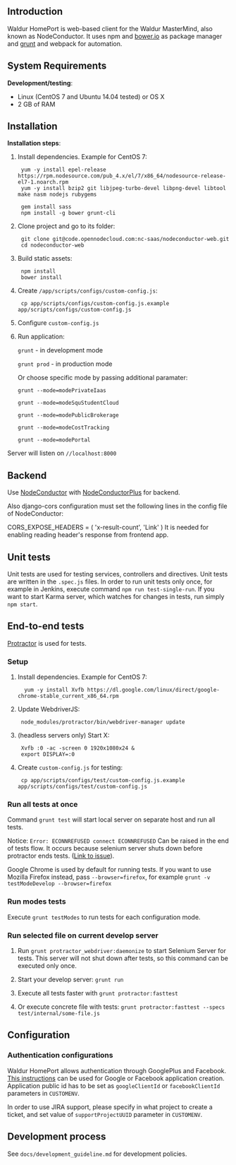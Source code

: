 ## Introduction

Waldur HomePort is web-based client for the Waldur MasterMind, also known as NodeConductor.
It uses npm and [bower.io][1] as package manager and [grunt][2] and webpack for automation.

## System Requirements

__Development/testing__:

- Linux (CentOS 7 and Ubuntu 14.04 tested) or OS X
- 2 GB of RAM

## Installation

__Installation steps__:

1. Install dependencies. Example for CentOS 7:

        yum -y install epel-release https://rpm.nodesource.com/pub_4.x/el/7/x86_64/nodesource-release-el7-1.noarch.rpm
        yum -y install bzip2 git libjpeg-turbo-devel libpng-devel libtool make nasm nodejs rubygems

        gem install sass
        npm install -g bower grunt-cli

2. Clone project and go to its folder:

        git clone git@code.opennodecloud.com:nc-saas/nodeconductor-web.git
        cd nodeconductor-web

3. Build static assets:

        npm install
        bower install

4. Create `/app/scripts/configs/custom-config.js`:

        cp app/scripts/configs/custom-config.js.example app/scripts/configs/custom-config.js

5. Configure `custom-config.js`

6. Run application:

    `grunt` - in development mode

    `grunt prod` - in production mode

    Or choose specific mode by passing additional paramater:

     `grunt --mode=modePrivateIaas`
     
     `grunt --mode=modeSquStudentCloud`
     
     `grunt --mode=modePublicBrokerage`
     
     `grunt --mode=modeCostTracking`

     `grunt --mode=modePortal`

Server will listen on `//localhost:8000`

## Backend

Use [NodeConductor][4] with [NodeConductorPlus][5] for backend.

Also django-cors configuration must set the following lines in the config file of NodeConductor:

CORS_EXPOSE_HEADERS = (
        'x-result-count',
        'Link'
)
It is needed for enabling reading header's response from frontend app.

## Unit tests

Unit tests are used for testing services, controllers and directives.
Unit tests are written in the `.spec.js` files.
In order to run unit tests only once, for example in Jenkins, execute command `npm run test-single-run`.
If you want to start Karma server, which watches for changes in tests, run simply `npm start`.

## End-to-end tests

[Protractor][6] is used for tests.

### Setup

1. Install dependencies. Example for CentOS 7:

         yum -y install Xvfb https://dl.google.com/linux/direct/google-chrome-stable_current_x86_64.rpm

2. Update WebdriverJS:

        node_modules/protractor/bin/webdriver-manager update

3. (headless servers only) Start X:

        Xvfb :0 -ac -screen 0 1920x1080x24 &
        export DISPLAY=:0

4. Create `custom-config.js` for testing:

        cp app/scripts/configs/test/custom-config.js.example app/scripts/configs/test/custom-config.js

### Run all tests at once

Command `grunt test` will start local server on separate host and run all tests.

Notice: `Error: ECONNREFUSED connect ECONNREFUSED` Can be raised in the end of tests flow.
It occurs because selenium server shuts down before protractor ends tests. ([Link to issue][7]).

Google Chrome is used by default for running tests. If you want to use Mozilla Firefox instead,
pass `--browser=firefox`, for example `grunt -v testModeDevelop --browser=firefox`

### Run modes tests

Execute `grunt testModes` to run tests for each configuration mode.

### Run selected file on current develop server

1. Run `grunt protractor_webdriver:daemonize` to start Selenium Server for tests.
This server will not shut down after tests, so this command can be executed only once.

2. Start your develop server: `grunt run`

3. Execute all tests faster with `grunt protractor:fasttest`

4. Or execute concrete file with tests: `grunt protractor:fasttest --specs test/internal/some-file.js`

## Configuration

### Authentication configurations

Waldur HomePort allows authentication through GooglePlus and Facebook.
[This instructions][3] can be used for Google or Facebook application creation.
Application public id has to be set as `googleClientId` or `facebookClientId` parameters in `CUSTOMENV`.

In order to use JIRA support, please specify in what project to create a ticket, and set value of `supportProjectUUID` parameter in `CUSTOMENV`.

## Development process

See `docs/development_guideline.md` for development policies.


[1]: http://bower.io
[2]: http://gruntjs.com
[3]: https://github.com/sahat/satellizer/#obtaining-oauth-keys
[4]: https://code.opennodecloud.com/nodeconductor/nodeconductor/blob/develop/README.rst
[5]: https://code.opennodecloud.com/nc-saas/ncplus/blob/develop/README.rst
[6]: http://angular.github.io/protractor/#/tutorial
[7]: https://github.com/teerapap/grunt-protractor-runner/issues/111
